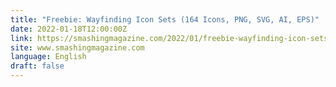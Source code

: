 ```yaml
---
title: "Freebie: Wayfinding Icon Sets (164 Icons, PNG, SVG, AI, EPS)"
date: 2022-01-18T12:00:00Z
link: https://smashingmagazine.com/2022/01/freebie-wayfinding-icon-sets-exhibition-concert-museum/?utm_medium=RSS&utm_source=news.12bit.vn
site: www.smashingmagazine.com
language: English
draft: false
---
```

